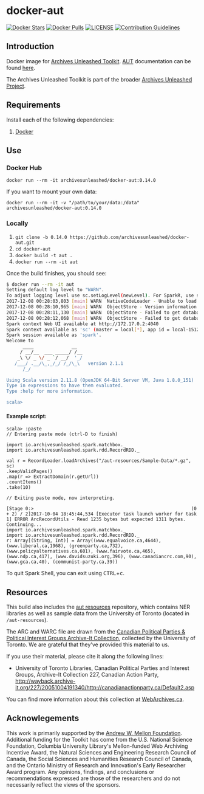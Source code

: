 # docker-aut
[![Docker Stars](https://img.shields.io/docker/stars/archivesunleashed/docker-aut.svg)](https://hub.docker.com/r/archivesunleashed/docker-aut/)
[![Docker Pulls](https://img.shields.io/docker/pulls/archivesunleashed/docker-aut.svg)](https://hub.docker.com/r/archivesunleashed/docker-aut/)
[![LICENSE](https://img.shields.io/badge/license-Apache-blue.svg?style=flat-square)](./LICENSE)
[![Contribution Guidelines](http://img.shields.io/badge/CONTRIBUTING-Guidelines-blue.svg)](./CONTRIBUTING.md)

## Introduction

Docker image for [Archives Unleashed Toolkit](https://github.com/archivesunleashed/aut). [AUT](https://github.com/archivesunleashed/aut) documentation can be found [here](http://archivesunleashed.org/aut/).

The Archives Unleashed Toolkit is part of the broader [Archives Unleashed Project](http://archivesunleashed.org/).

## Requirements

Install each of the following dependencies:

1. [Docker](https://www.docker.com/get-docker)

## Use

### Docker Hub

`docker run --rm -it archivesunleashed/docker-aut:0.14.0`

If you want to mount your own data:

`docker run --rm -it -v "/path/to/your/data:/data" archivesunleashed/docker-aut:0.14.0`

### Locally

1. `git clone -b 0.14.0 https://github.com/archivesunleashed/docker-aut.git`
2. `cd docker-aut`
3. `docker build -t aut .`
4. `docker run --rm -it aut`


Once the build finishes, you should see:

```bash
$ docker run --rm -it aut
Setting default log level to "WARN".
To adjust logging level use sc.setLogLevel(newLevel). For SparkR, use setLogLevel(newLevel).
2017-12-08 00:28:03,803 [main] WARN  NativeCodeLoader - Unable to load native-hadoop library for your platform... using builtin-java classes where applicable
2017-12-08 00:28:10,965 [main] WARN  ObjectStore - Version information not found in metastore. hive.metastore.schema.verification is not enabled so recording the schema version 1.2.0
2017-12-08 00:28:11,130 [main] WARN  ObjectStore - Failed to get database default, returning NoSuchObjectException
2017-12-08 00:28:12,068 [main] WARN  ObjectStore - Failed to get database global_temp, returning NoSuchObjectException
Spark context Web UI available at http://172.17.0.2:4040
Spark context available as 'sc' (master = local[*], app id = local-1512692884451).
Spark session available as 'spark'.
Welcome to
      ____              __
     / __/__  ___ _____/ /__
    _\ \/ _ \/ _ `/ __/  '_/
   /___/ .__/\_,_/_/ /_/\_\   version 2.1.1
      /_/

Using Scala version 2.11.8 (OpenJDK 64-Bit Server VM, Java 1.8.0_151)
Type in expressions to have them evaluated.
Type :help for more information.

scala>

```

#### Example script:

```
scala> :paste
// Entering paste mode (ctrl-D to finish)

import io.archivesunleashed.spark.matchbox._
import io.archivesunleashed.spark.rdd.RecordRDD._

val r = RecordLoader.loadArchives("/aut-resources/Sample-Data/*.gz", sc)
.keepValidPages()
.map(r => ExtractDomain(r.getUrl))
.countItems()
.take(10)

// Exiting paste mode, now interpreting.

[Stage 0:>                                                          (0 + 2) / 2]2017-10-04 18:45:44,534 [Executor task launch worker for task 1] ERROR ArcRecordUtils - Read 1235 bytes but expected 1311 bytes. Continuing...
import io.archivesunleashed.spark.matchbox._
import io.archivesunleashed.spark.rdd.RecordRDD._
r: Array[(String, Int)] = Array((www.equalvoice.ca,4644), (www.liberal.ca,1968), (greenparty.ca,732), (www.policyalternatives.ca,601), (www.fairvote.ca,465), (www.ndp.ca,417), (www.davidsuzuki.org,396), (www.canadiancrc.com,90), (www.gca.ca,40), (communist-party.ca,39))
```

To quit Spark Shell, you can exit using <kbd>CTRL</kbd>+<kbd>c</kbd>.

## Resources

This build also includes the [aut resources](https://github.com/archivesunleashed/aut-resources) repository, which contains NER libraries as well as sample data from the University of Toronto (located in `/aut-resources`).

The ARC and WARC file are drawn from the [Canadian Political Parties & Political Interest Groups Archive-It Collection](https://archive-it.org/collections/227), collected by the University of Toronto. We are grateful that they've provided this material to us.

If you use their material, please cite it along the following lines:

- University of Toronto Libraries, Canadian Political Parties and Interest Groups, Archive-It Collection 227, Canadian Action Party, http://wayback.archive-it.org/227/20051004191340/http://canadianactionparty.ca/Default2.asp

You can find more information about this collection at [WebArchives.ca](http://webarchives.ca/about).

## Acknowlegements

This work is primarily supported by the [Andrew W. Mellon Foundation](https://uwaterloo.ca/arts/news/multidisciplinary-project-will-help-historians-unlock). Additional funding for the Toolkit has come from the U.S. National Science Foundation, Columbia University Library's Mellon-funded Web Archiving Incentive Award, the Natural Sciences and Engineering Research Council of Canada, the Social Sciences and Humanities Research Council of Canada, and the Ontario Ministry of Research and Innovation's Early Researcher Award program. Any opinions, findings, and conclusions or recommendations expressed are those of the researchers and do not necessarily reflect the views of the sponsors.

